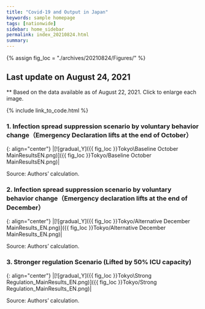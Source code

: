 ```yaml
---
title: "Covid-19 and Output in Japan"
keywords: sample homepage
tags: [nationwide]
sidebar: home_sidebar
permalink: index_20210824.html
summary:
---
```


{% assign fig_loc = "./archives/20210824/Figures/" %}

## Last update on August 24, 2021
** Based on the data available as of August 22, 2021. Click to enlarge each image.

{% include link_to_code.html %}




<!-- #### (i) Baseline scenario

{: align="center"}
|[![Tokyo_gradual_Y]({{ fig_loc }}Tokyo/GradualRecovery1.png)]({{ fig_loc }}Tokyo/GradualRecovery1.png)|

Source: Authors’ calculation.

### (ii) Alternative scenario

{: align="center"}
|[![Tokyo_gradual_Y]({{ fig_loc }}Tokyo/GradualRecovery3.png)]({{ fig_loc }}Tokyo/GradualRecovery3.png)|

Source: Authors’ calculation. -->

<!-- ##### (iii) Variant scenario (A)

{: align="center"}
|[![Tokyo_gradual_Y]({{ fig_loc }}Tokyo/GradualRecovery41.png)]({{ fig_loc }}Tokyo/GradualRecovery41.png)|

Source: Authors’ calculation. -->

<!-- #### (iii) Variant scenario -->

### <!--1. Scenarios with alternative criteria for lifting the state of emergency in Tokyo-->



<!-- {: align="center"}
|[![gradual_Y]({{ fig_loc }}Tokyo\TL_MainResults_EN.png)]({{ fig_loc }}Tokyo/TL_MainResults_EN.png)|

Source: Authors’ calculation.-->

### 1. Infection spread suppression scenario by voluntary behavior change（Emergency Declaration lifts at the end of October）

{: align="center"}
|[![gradual_Y]({{ fig_loc }}Tokyo\Baseline October MainResultsEN.png)]({{ fig_loc }}Tokyo/Baseline October MainResultsEN.png)|

Source: Authors’ calculation.

### 2. Infection spread suppression scenario by voluntary behavior change（Emergency declaration lifts at the end of December）

{: align="center"}
|[![gradual_Y]({{ fig_loc }}Tokyo/Alternative December MainResults_EN.png)]({{ fig_loc }}Tokyo/Alternative December MainResults_EN.png)|

Source: Authors’ calculation.

### 3. Stronger regulation Scenario (Lifted by 50% ICU capacity)

{: align="center"}
|[![gradual_Y]({{ fig_loc }}Tokyo\Strong Regulation_MainResults_EN.png)]({{ fig_loc }}Tokyo/Strong Regulation_MainResults_EN.png)|

Source: Authors’ calculation.



